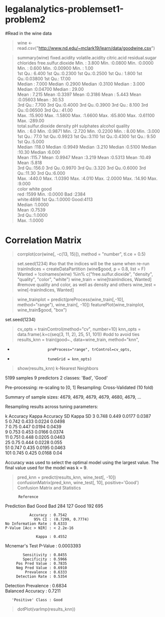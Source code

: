 legalanalytics-problemset1-problem2
===================================
#Read in the wine data
> wine <- read.csv("http://www.nd.edu/~mclark19/learn/data/goodwine.csv")

> summary(wine)
 fixed.acidity    volatile.acidity  citric.acid     residual.sugar     chlorides       free.sulfur.dioxide
 Min.   : 3.800   Min.   :0.0800   Min.   :0.0000   Min.   : 0.600   Min.   :0.00900   Min.   :  1.00     
 1st Qu.: 6.400   1st Qu.:0.2300   1st Qu.:0.2500   1st Qu.: 1.800   1st Qu.:0.03800   1st Qu.: 17.00     
 Median : 7.000   Median :0.2900   Median :0.3100   Median : 3.000   Median :0.04700   Median : 29.00     
 Mean   : 7.215   Mean   :0.3397   Mean   :0.3186   Mean   : 5.443   Mean   :0.05603   Mean   : 30.53     
 3rd Qu.: 7.700   3rd Qu.:0.4000   3rd Qu.:0.3900   3rd Qu.: 8.100   3rd Qu.:0.06500   3rd Qu.: 41.00     
 Max.   :15.900   Max.   :1.5800   Max.   :1.6600   Max.   :65.800   Max.   :0.61100   Max.   :289.00     
 total.sulfur.dioxide    density             pH          sulphates         alcohol         quality     
 Min.   :  6.0        Min.   :0.9871   Min.   :2.720   Min.   :0.2200   Min.   : 8.00   Min.   :3.000  
 1st Qu.: 77.0        1st Qu.:0.9923   1st Qu.:3.110   1st Qu.:0.4300   1st Qu.: 9.50   1st Qu.:5.000  
 Median :118.0        Median :0.9949   Median :3.210   Median :0.5100   Median :10.30   Median :6.000  
 Mean   :115.7        Mean   :0.9947   Mean   :3.219   Mean   :0.5313   Mean   :10.49   Mean   :5.818  
 3rd Qu.:156.0        3rd Qu.:0.9970   3rd Qu.:3.320   3rd Qu.:0.6000   3rd Qu.:11.30   3rd Qu.:6.000  
 Max.   :440.0        Max.   :1.0390   Max.   :4.010   Max.   :2.0000   Max.   :14.90   Max.   :9.000  
   color          white          good     
 red  :1599   Min.   :0.0000   Bad :2384  
 white:4898   1st Qu.:1.0000   Good:4113  
              Median :1.0000              
              Mean   :0.7539              
              3rd Qu.:1.0000              
              Max.   :1.0000      

# Correlation Matrix
> corrplot(cor(wine[, -c(13, 15)]), method = "number", tl.ce = 0.5)

> set.seed(1234) #so that the indices will be the same when re-run
> trainIndices = createDataPartition (wine$good, p = 0.8, list = F)
> Wanted = !colnames(wine) %in% c("free.sulfur.dioxide", "density", "quality", "color", "white")
> wine_train = wine[trainIndices, Wanted] #remove quality and color, as well as density and others
> wine_test = wine[-trainIndices, Wanted]


> wine_trainplot = predict(preProcess(wine_train[,-10], method="range"), wine_train[, -10])
> featurePlot(wine_trainplot, wine_train$good, "box")

set.seed(1234)
> cv_opts = trainControl(method="cv", number=10)
> knn_opts = data.frame(.k=c(seq(3, 11, 2), 25, 51, 101)) #odd to avoid ties
> results_knn = train(good~., data=wine_train, method="knn",
+                     preProcess="range", trControl=cv_opts,
+                     tuneGrid = knn_opts)

> show(results_knn)
k-Nearest Neighbors 

5199 samples
   9 predictors
   2 classes: 'Bad', 'Good' 

Pre-processing: re-scaling to [0, 1] 
Resampling: Cross-Validated (10 fold) 

Summary of sample sizes: 4679, 4679, 4679, 4679, 4680, 4679, ... 

Resampling results across tuning parameters:

  k    Accuracy  Kappa  Accuracy SD  Kappa SD
  3    0.748     0.449  0.0177       0.0387  
  5    0.742     0.433  0.0224       0.0498  
  7    0.75      0.447  0.0194       0.0439  
  9    0.753     0.453  0.0166       0.0374  
  11   0.751     0.448  0.0205       0.0463  
  25   0.75      0.444  0.0228       0.055   
  51   0.747     0.435  0.0195       0.0463  
  101  0.745     0.425  0.0168       0.04    

Accuracy was used to select the optimal model using  the largest value.
The final value used for the model was k = 9. 

> pred_knn = predict(results_knn, wine_test[, -10])
> confusionMatrix(pred_knn, wine_test[, 10], positive='Good')
Confusion Matrix and Statistics

          Reference
Prediction Bad Good
      Bad  284  127
      Good 192  695
                                          
               Accuracy : 0.7542          
                 95% CI : (0.7299, 0.7774)
    No Information Rate : 0.6333          
    P-Value [Acc > NIR] : < 2.2e-16       
                                          
                  Kappa : 0.4552          
 Mcnemar's Test P-Value : 0.0003393       
                                          
            Sensitivity : 0.8455          
            Specificity : 0.5966          
         Pos Pred Value : 0.7835          
         Neg Pred Value : 0.6910          
             Prevalence : 0.6333          
         Detection Rate : 0.5354          
   Detection Prevalence : 0.6834          
      Balanced Accuracy : 0.7211          
                                          
       'Positive' Class : Good      

> dotPlot(varImp(results_knn))

